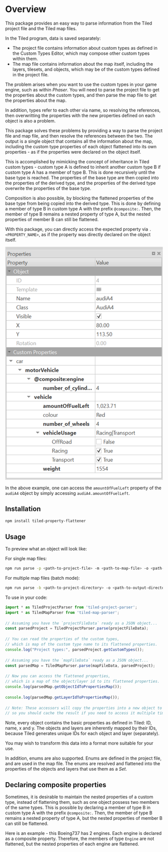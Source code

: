 # Overview

This package provides an easy way to parse information from the Tiled project file and the Tiled map files.

In the Tiled program, data is saved separately:
- The project file contains information about custom types as defined in the Custom Types Editor, which may compose other custom types within them.
- The map file contains information about the map itself, including the layers, tilesets, and objects, which may be of the custom types defined in the project file.

The problem arises when you want to use the custom types in your game engine, such as within _Phaser_. You will need to parse the project file to get the properties about the custom types, and then parse the map file to get the properties about the map.

In addition, types refer to each other via name, so resolving the references, then overwritting the properties with the new properties defined on each object is also a problem.

This package solves these problems by providing a way to parse the project file and map file, and then resolve the references between the two. The output is a single object that contains all the information about the map, including the custom type properties of each object flattened into its own properties - as if the properties were declared on the object itself.

This is accomplished by mimicking the concept of inheritance in Tiled custom types - custom type A is defined to inherit another custom type B if custom type A has a member of type B. This is done recursively until the base type is reached. The properties of the base type are then copied into the properties of the derived type, and the properties of the derived type overwrite the properties of the base type.

Composition is also possible, by blocking the flattened properties of the base type from being copied into the derived type. This is done by defining a member of type B in custom type A with the prefix `@composite:`. Then, the member of type B remains a nested property of type A, but the nested properties of member B can still be flattened.

With this package, you can directly access the expected property via `.<PROPERTY_NAME>`, as if the property was directly declared on the object itself.

![Custom Properties Example](images/custom-properties-example.png)

In the above example, one can access the `amountOfFuelLeft` property of the `audiA4` object by simply accessing `audiA4.amountOfFuelLeft`.

## Installation

```bash
npm install tiled-property-flattener
```

## Usage

To preview what an object will look like:

For single map files:
```bash
npm run parse -p <path-to-project-file> -m <path-to-map-file> -o <path-to-output-file>
```

For multiple map files (batch mode):
```bash
npm run parse -b <path-to-project-directory> -o <path-to-output-directory>
```

To use in your code:
```javascript
import * as TiledProjectParser from 'tiled-project-parser';
import * as TiledMapParser from 'tiled-map-parser';

// Assuming you have the `projectFileData` ready as a JSON object...
const parsedProject = TiledProjectParser.parse(projectFileData);

// You can read the properties of the custom types,
// which is map of the custom type name to its flattened properties.
console.log("Project types:", parsedProject.getCustomTypes());

// Assuming you have the `mapFileData` ready as a JSON object...
const parsedMap = TiledMapParser.parse(mapFileData, parsedProject);

// Now you can access the flattened properties,
// which is a map of the object/layer id to its flattened properties.
console.log(parsedMap.getObjectIdToPropertiesMap());

console.log(parsedMap.getLayerIdToPropertiesMap());

// Note: These accessors will copy the properties into a new object to prevent mutation, 
// so you should cache the result if you need to access it multiple times.
```

Note, every object contains the basic properties as defined in Tiled: ID, name, x and y. The objects and layers are inherently mapped by their IDs, because Tiled generates unique IDs for each object and layer (separately).

You may wish to transform this data into a format more suitable for your use.

In addition, enums are also supported. Enums are defined in the project file, and are used in the map file. The enums are resolved and flattened into the properties of the objects and layers that use them as a _Set_.

## Declaring composite properties

Sometimes, it is desirable to maintain the nested properties of a custom type, instead of flattening them, such as one object possess two members of the same types. This is possible by declaring a member of type B in custom type A with the prefix `@composite:`. Then, the member of type B remains a nested property of type A, but the nested properties of member B can still be flattened.

Here is an example - this Boeing737 has 2 engines. Each engine is declared as a composite property. Therefore, the members of type `Engine` are not flattened, but the nested properties of each engine are flattened.